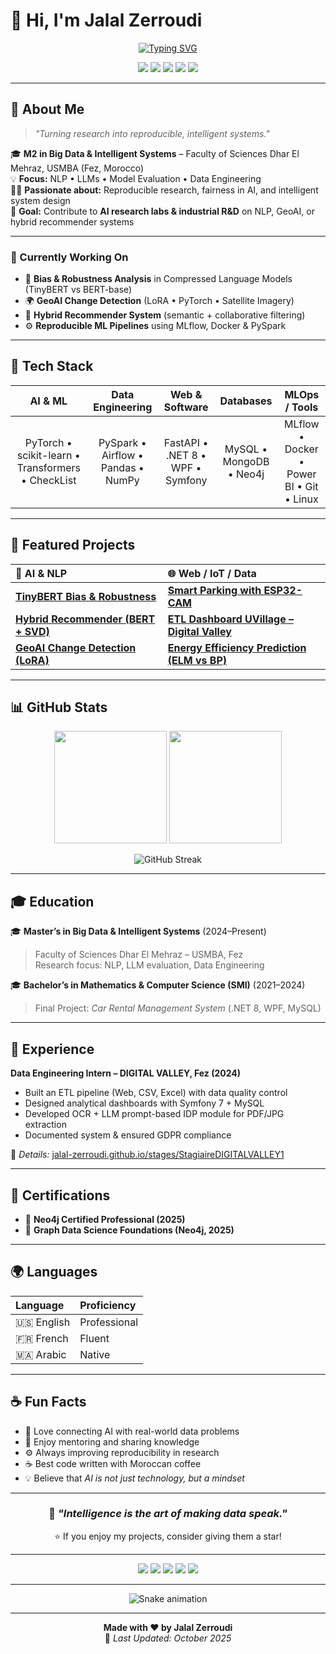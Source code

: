 # 👋 Hi, I'm **Jalal Zerroudi**

<div align="center">

[![Typing SVG](https://readme-typing-svg.herokuapp.com?font=Fira+Code&size=24&pause=1000&color=2563EB&center=true&vCenter=true&width=600&lines=M2+in+Big+Data+%26+Intelligent+Systems;NLP+%26+LLMs+Researcher;Data+Engineer+%7C+Python+Developer;AI+%26+Machine+Learning+Enthusiast)](https://git.io/typing-svg)

</div>

<p align="center">
  <a href="https://jalal-zerroudi.github.io/" target="_blank"><img src="https://img.shields.io/badge/🌐_Portfolio-2563EB?style=for-the-badge&logo=Firefox-Browser&logoColor=white" /></a>
  <a href="https://www.linkedin.com/in/jalal-zerroudi/" target="_blank"><img src="https://img.shields.io/badge/LinkedIn-0077B5?style=for-the-badge&logo=linkedin&logoColor=white" /></a>
  <a href="mailto:jalal.zerroudi@usmba.ac.ma" target="_blank"><img src="https://img.shields.io/badge/Gmail-D14836?style=for-the-badge&logo=gmail&logoColor=white" /></a>
  <a href="https://github.com/Jalal-Zerroudi" target="_blank"><img src="https://img.shields.io/badge/GitHub-100000?style=for-the-badge&logo=github&logoColor=white" /></a>
  <a href="https://huggingface.co/" target="_blank"><img src="https://img.shields.io/badge/HuggingFace-FFB000?style=for-the-badge&logo=huggingface&logoColor=white" /></a>
</p>

---

## 🧠 About Me

> *"Turning research into reproducible, intelligent systems."*

🎓 **M2 in Big Data & Intelligent Systems** – Faculty of Sciences Dhar El Mehraz, USMBA (Fez, Morocco)  
💡 **Focus:** NLP • LLMs • Model Evaluation • Data Engineering  
🧑‍💻 **Passionate about:** Reproducible research, fairness in AI, and intelligent system design  
🚀 **Goal:** Contribute to **AI research labs & industrial R&D** on NLP, GeoAI, or hybrid recommender systems  

---

### 🔭 Currently Working On

- 🤖 **Bias & Robustness Analysis** in Compressed Language Models (TinyBERT vs BERT-base)  
- 🌍 **GeoAI Change Detection** (LoRA • PyTorch • Satellite Imagery)  
- 🧩 **Hybrid Recommender System** (semantic + collaborative filtering)  
- ⚙️ **Reproducible ML Pipelines** using MLflow, Docker & PySpark  

---

## 🧰 Tech Stack

<div align="center">

| **AI & ML** | **Data Engineering** | **Web & Software** | **Databases** | **MLOps / Tools** |
|:------------:|:-------------------:|:-------------------:|:--------------:|:------------------:|
| PyTorch • scikit-learn • Transformers • CheckList | PySpark • Airflow • Pandas • NumPy | FastAPI • .NET 8 • WPF • Symfony | MySQL • MongoDB • Neo4j | MLflow • Docker • Power BI • Git • Linux |

</div>

---

## 🌟 Featured Projects

<div align="center">

| 🧠 **AI & NLP** | 🌐 **Web / IoT / Data** |
|:----------------|:------------------------|
| [**TinyBERT Bias & Robustness**](https://jalal-zerroudi.github.io/projets-phares/TinyBERT-Bias) | [**Smart Parking with ESP32-CAM**](https://jalal-zerroudi.github.io/projets-phares/SmartParking) |
| [**Hybrid Recommender (BERT + SVD)**](https://jalal-zerroudi.github.io/projets-phares/NLP-Recommendation) | [**ETL Dashboard UVillage – Digital Valley**](https://jalal-zerroudi.github.io/stages/StagiaireDIGITALVALLEY1) |
| [**GeoAI Change Detection (LoRA)**](https://jalal-zerroudi.github.io/projets-phares/GeoAI-1) | [**Energy Efficiency Prediction (ELM vs BP)**](https://jalal-zerroudi.github.io/projets-phares/ENB2012) |

</div>

---

## 📊 GitHub Stats

<div align="center">

<img height="180em" src="https://github-readme-stats.vercel.app/api?username=Jalal-Zerroudi&show_icons=true&theme=tokyonight&hide_border=true&count_private=true" />
<img height="180em" src="https://github-readme-stats.vercel.app/api/top-langs/?username=Jalal-Zerroudi&layout=compact&theme=tokyonight&hide_border=true" />

</div>

<div align="center">

![GitHub Streak](https://github-readme-streak-stats.herokuapp.com/?user=Jalal-Zerroudi&theme=tokyonight&hide_border=true)

</div>

---

## 🎓 Education

🎓 **Master’s in Big Data & Intelligent Systems** (2024–Present)  
> Faculty of Sciences Dhar El Mehraz – USMBA, Fez  
> Research focus: NLP, LLM evaluation, Data Engineering  

🎓 **Bachelor’s in Mathematics & Computer Science (SMI)** (2021–2024)  
> Final Project: *Car Rental Management System* (.NET 8, WPF, MySQL)

---

## 💼 Experience

**Data Engineering Intern – DIGITAL VALLEY, Fez (2024)**  
- Built an ETL pipeline (Web, CSV, Excel) with data quality control  
- Designed analytical dashboards with Symfony 7 + MySQL  
- Developed OCR + LLM prompt-based IDP module for PDF/JPG extraction  
- Documented system & ensured GDPR compliance  

🧾 *Details:* [jalal-zerroudi.github.io/stages/StagiaireDIGITALVALLEY1](https://jalal-zerroudi.github.io/stages/StagiaireDIGITALVALLEY1)

---

## 🧾 Certifications

- 🧠 **Neo4j Certified Professional (2025)**  
- 🔗 **Graph Data Science Foundations (Neo4j, 2025)**  

---

## 🌍 Languages

| Language | Proficiency |
|:----------|:-------------|
| 🇺🇸 English | Professional |
| 🇫🇷 French | Fluent |
| 🇲🇦 Arabic | Native |

---

## ☕ Fun Facts

- 🧩 Love connecting AI with real-world data problems  
- 💬 Enjoy mentoring and sharing knowledge  
- ⚙️ Always improving reproducibility in research  
- ☕ Best code written with Moroccan coffee  
- 💡 Believe that *AI is not just technology, but a mindset*  

---

<div align="center">

### 🧭 *"Intelligence is the art of making data speak."*  
⭐ If you enjoy my projects, consider giving them a star!

---

<p>
  <a href="https://jalal-zerroudi.github.io/"><img src="https://img.shields.io/badge/Portfolio-2563EB?style=for-the-badge&logo=Firefox-Browser&logoColor=white" /></a>
  <a href="https://www.linkedin.com/in/jalal-zerroudi/"><img src="https://img.shields.io/badge/LinkedIn-0A66C2?style=for-the-badge&logo=linkedin&logoColor=white" /></a>
  <a href="mailto:jalal.zerroudi@usmba.ac.ma"><img src="https://img.shields.io/badge/Email-D14836?style=for-the-badge&logo=gmail&logoColor=white" /></a>
  <a href="https://github.com/Jalal-Zerroudi"><img src="https://img.shields.io/badge/GitHub-181717?style=for-the-badge&logo=github&logoColor=white" /></a>
  <a href="https://huggingface.co/"><img src="https://img.shields.io/badge/HuggingFace-FFB000?style=for-the-badge&logo=huggingface&logoColor=white" /></a>
</p>

---

![Snake animation](https://github.com/Jalal-Zerroudi/Jalal-Zerroudi/blob/output/github-contribution-grid-snake.svg)

---

**Made with ❤️ by Jalal Zerroudi**  
📅 *Last Updated: October 2025*

</div>
